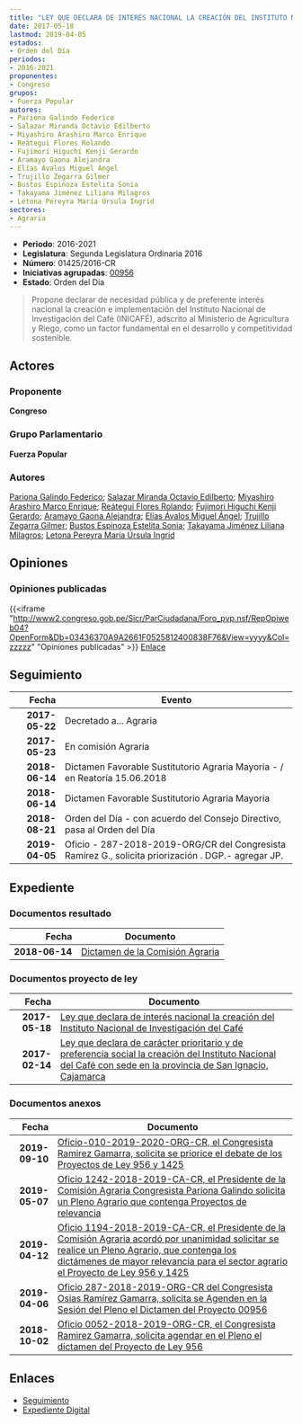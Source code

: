 ```yaml
---
title: "LEY QUE DECLARA DE INTERÉS NACIONAL LA CREACIÓN DEL INSTITUTO NACIONAL DE INVESTIGACIÓN DEL CAFÉ"
date: 2017-05-18
lastmod: 2019-04-05
estados:
- Orden del Día
periodos:
- 2016-2021
proponentes:
- Congreso
grupos:
- Fuerza Popular
autores:
- Pariona Galindo Federico
- Salazar Miranda Octavio Edilberto
- Miyashiro Arashiro Marco Enrique
- Reátegui Flores Rolando
- Fujimori Higuchi Kenji Gerardo
- Aramayo Gaona Alejandra
- Elías Ávalos Miguel Ángel
- Trujillo Zegarra Gilmer
- Bustos Espinoza Estelita Sonia
- Takayama Jiménez Liliana Milagros
- Letona Pereyra María Úrsula Ingrid
sectores:
- Agraria
---
```

- **Periodo**: 2016-2021
- **Legislatura**: Segunda Legislatura Ordinaria 2016
- **Número**: 01425/2016-CR
- **Iniciativas agrupadas**: [00956](../../00900/00956)
- **Estado**: Orden del Día

> Propone declarar de necesidad pública y de preferente interés nacional la creación e implementación del Instituto Nacional de Investigación del Café (INICAFÉ), adscrito al Ministerio de Agricultura y Riego, como un factor fundamental en el desarrollo y competitividad sostenible.


## Actores

### Proponente

**Congreso**

### Grupo Parlamentario

**Fuerza Popular**

### Autores

[Pariona Galindo Federico](mailto:mailto:fpariona@congreso.gob.pe); [Salazar Miranda Octavio Edilberto](mailto:mailto:osalazar@congreso.gob.pe); [Miyashiro Arashiro Marco Enrique](mailto:mailto:mmiyashiro@congreso.gob.pe); [Reátegui Flores Rolando](mailto:mailto:rreategui@congreso.gob.pe); [Fujimori Higuchi Kenji Gerardo](mailto:mailto:kfujimorih@congreso.gob.pe); [Aramayo Gaona Alejandra](mailto:mailto:maramayo@congreso.gob.pe); [Elías Ávalos Miguel Ángel](mailto:mailto:melias@congreso.gob.pe); [Trujillo Zegarra Gilmer](mailto:mailto:gtrujilloz@congreso.gob.pe); [Bustos Espinoza Estelita Sonia](mailto:mailto:ebustos@congreso.gob.pe); [Takayama Jiménez Liliana Milagros](mailto:mailto:ltakayama@congreso.gob.pe); [Letona Pereyra María Úrsula Ingrid](mailto:mailto:mletona@congreso.gob.pe)

## Opiniones

### Opiniones publicadas

{{<iframe "http://www2.congreso.gob.pe/Sicr/ParCiudadana/Foro_pvp.nsf/RepOpiweb04?OpenForm&Db=03436370A9A2661F0525812400838F76&View=yyyy&Col=zzzzz" "Opiniones publicadas" >}}
[Enlace](http://www2.congreso.gob.pe/Sicr/ParCiudadana/Foro_pvp.nsf/RepOpiweb04?OpenForm&Db=03436370A9A2661F0525812400838F76&View=yyyy&Col=zzzzz)


## Seguimiento

| Fecha | Evento |
|------:|--------|
| **2017-05-22** | Decretado a... Agraria |
| **2017-05-23** | En comisión Agraria |
| **2018-06-14** | Dictamen Favorable Sustitutorio Agraria Mayoria - / en Reatoría 15.06.2018 |
| **2018-06-14** | Dictamen Favorable Sustitutorio Agraria Mayoria |
| **2018-08-21** | Orden del Día - con acuerdo del Consejo Directivo, pasa al Orden del Día |
| **2019-04-05** | Oficio - 287-2018-2019-ORG/CR del Congresista Ramírez G., solicita priorización . DGP.- agregar JP. |

## Expediente

### Documentos resultado

| Fecha | Documento |
|------:|-----------|
| **2018-06-14** | [Dictamen de la Comisión Agraria](http://www.leyes.congreso.gob.pe/Documentos/2016_2021/Dictamenes/Proyectos_de_Ley/00956DC01MAY20180614.pdf) |

### Documentos proyecto de ley

| Fecha | Documento |
|------:|-----------|
| **2017-05-18** | [Ley que declara de interés nacional la creación del Instituto Nacional de Investigación del Café](http://www.leyes.congreso.gob.pe/Documentos/2016_2021/Proyectos_de_Ley_y_de_Resoluciones_Legislativas/PL0142520170518.D..pdf) |
| **2017-02-14** | [Ley que declara de carácter prioritario y de preferencia social la creación del Instituto Nacional del Café con sede en la provincia de San Ignacio, Cajamarca](http://www.leyes.congreso.gob.pe/Documentos/2016_2021/Proyectos_de_Ley_y_de_Resoluciones_Legislativas/PL0095520170214.pdf) |

### Documentos anexos

| Fecha | Documento |
|------:|-----------|
| **2019-09-10** | [Oficio-010-2019-2020-ORG-CR, el Congresista Ramirez Gamarra, solicita se priorice el debate de los Proyectos de Ley 956 y 1425](http://www.leyes.congreso.gob.pe/Documentos/2016_2021/Oficios/Congresistas/OFICIO-010-2019-2020-ORG-CR.pdf) |
| **2019-05-07** | [Oficio 1242-2018-2019-CA-CR, el Presidente de la Comisión Agraria Congresista Pariona Galindo solicita un Pleno Agrario que contenga Proyectos de relevancia](http://www.leyes.congreso.gob.pe/Documentos/2016_2021/Oficios/Comisiones_Ordinarias/OFICIO-1242-2018-2019-CA-CR.pdf) |
| **2019-04-12** | [Oficio 1194-2018-2019-CA-CR, el Presidente de la Comisión Agraria acordó por unanimidad solicitar se realice un Pleno Agrario, que contenga los dictámenes de mayor relevancia para el sector agrario el Proyecto de Ley 956 y 1425](http://www.leyes.congreso.gob.pe/Documentos/2016_2021/Oficios/Comisiones_Ordinarias/OFICIO-1194-2018-2019-CA-CR.pdf) |
| **2019-04-06** | [Oficio 287-2018-2019-ORG-CR del Congresista Osias Ramírez Gamarra, solicita se Agenden en la Sesión del Pleno el Dictamen del Proyecto 00956](http://www.leyes.congreso.gob.pe/Documentos/2016_2021/Oficios/Congresistas/OFICIO-287-2018-2019-ORG-CR.pdf) |
| **2018-10-02** | [Oficio 0052-2018-2019-ORG-CR, el Congresista Ramirez Gamarra, solicita agendar en el Pleno el dictamen del Proyecto de Ley 956](http://www.leyes.congreso.gob.pe/Documentos/2016_2021/Oficios/Congresistas/OFICIO-0052-2018-2019-ORG-CR.PDF) |

## Enlaces

- [Seguimiento](http://www2.congreso.gob.pe/Sicr/TraDocEstProc/CLProLey2016.nsf/f7fff46988ca05b1052578e100829cc7/052c545a9dc8a904052581240080ee2a?OpenDocument)
- [Expediente Digital](http://www2.congreso.gob.pe/Sicr/TraDocEstProc/CLProLey2016.nsf/f7fff46988ca05b1052578e100829cc7/052c545a9dc8a904052581240080ee2a?OpenDocument&Click=05257FB7005EB655.eb71d0cf91d8294e05256cdf006b5706/$Body/0.1C6C)

